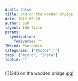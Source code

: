 ```yaml
---
draft: false
title: 340 on the wooden bridge
date: 2013-06-20
author: SSP
layout: IWArticle
params:
  syndication:
    fediverse: ""
IWkind: PhotoNote
categories: ["Photos",""]
tags: ["micro", "Insta"]
tootid: ""
---
```

![](340 on the wooden bridge.jpg)